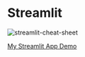 # Streamlit

![streamlit-cheat-sheet](https://github.com/user-attachments/assets/7585724e-be5f-4d6b-aef8-068113e67a9a)


[My Streamlit App Demo](https://app.streamlit.app)

